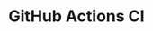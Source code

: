 # GitHub Actions CI

























































































































































































































































































































































































































































































































































































































































































































































































































































































































































































































































































































































































































































































